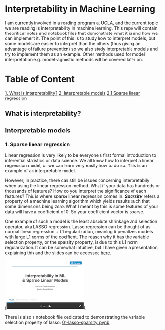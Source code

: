 # Interpretability in Machine Learning

I am currently involved in a reading program at UCLA, and the current topic we are reading is interpretability in machine learning. This repo will contain theoritical notes and notebook files that demonstrate what it is and how we can implement it. The point of this is to study how to interpret models, but some models are easier to interpret than the others (thus giving an advantage of failure prevention) so we also study interpretable models and try to implement them as an example. Other methods used for model interpretation e.g. model-agnostic methods will be covered later on.

# Table of Content
[1. What is interpretability?](#what-is-interpretability)
[2. Interpretable models](#interpretable-models)
  [2.1 Sparse linear regression](#sparse-linear-regression)



## What is interpretability?


## Interpretable models
### 1. Sparse linear regression

Linear regression is very likely to be everyone's first formal introduction to inferential statistics or data science. We all know how to interpret a linear regression model, or we can learn very easily how to do so. This is an example of an interpretable model.

However, in practice, there can still be issues concerning interpretabily when using the linear regression method. What if your data has hundreds or thousands of features? How do you interpret the significance of each features? This is where sparse linear regression comes in. ***Sparsity*** refers a property of a machine learning algorithm which yields results such that some dimensions being *zero*. What I meant by this is some features of your data will have a coefficient of 0. So your coefficient vector is sparse.

One example of such a model is the least absolute shrinkage and selection operator, aka LASSO regression. Lasso regression can be thought of as normal linear regression + L1 regularization, meaning it penalizes models with large L1 norms of the coeffient. The reason why it has the variable selection property, or the sparsity property, is due to this L1 norm regularization. It can be somewhat intuitive, but I have given a presentation explaining this and the slides can be accessed [here](https://www.slideshare.net/UnchittaKan/interpretability-in-ml-sparse-linear-regression).

<a href="slides scrnsht">(<img src="https://github.com/unchitta/interpretable-models/blob/master/images/sparse-model-pres-screenshot.png" width="250">)</a>

There is also a notebook file dedicated to demonstrating the variable selection property of lasso: [01-lasso-sparsity.ipynb](/blob/master/01-lasso-sparsity.ipynb)

